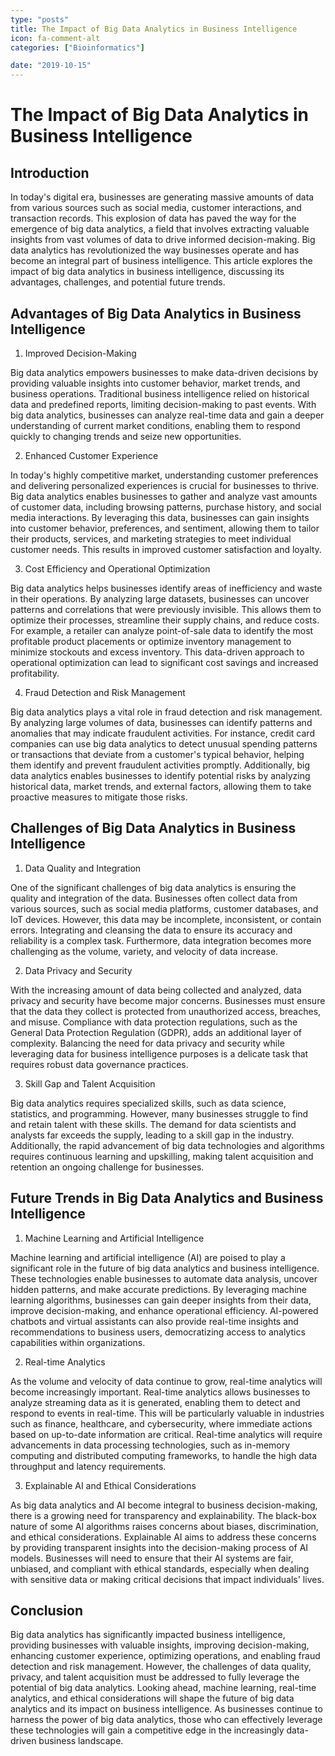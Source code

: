 ```yaml
---
type: "posts"
title: The Impact of Big Data Analytics in Business Intelligence
icon: fa-comment-alt
categories: ["Bioinformatics"]

date: "2019-10-15"
---
```


# The Impact of Big Data Analytics in Business Intelligence

## Introduction

In today's digital era, businesses are generating massive amounts of data from various sources such as social media, customer interactions, and transaction records. This explosion of data has paved the way for the emergence of big data analytics, a field that involves extracting valuable insights from vast volumes of data to drive informed decision-making. Big data analytics has revolutionized the way businesses operate and has become an integral part of business intelligence. This article explores the impact of big data analytics in business intelligence, discussing its advantages, challenges, and potential future trends.

## Advantages of Big Data Analytics in Business Intelligence

1. Improved Decision-Making

Big data analytics empowers businesses to make data-driven decisions by providing valuable insights into customer behavior, market trends, and business operations. Traditional business intelligence relied on historical data and predefined reports, limiting decision-making to past events. With big data analytics, businesses can analyze real-time data and gain a deeper understanding of current market conditions, enabling them to respond quickly to changing trends and seize new opportunities.

2. Enhanced Customer Experience

In today's highly competitive market, understanding customer preferences and delivering personalized experiences is crucial for businesses to thrive. Big data analytics enables businesses to gather and analyze vast amounts of customer data, including browsing patterns, purchase history, and social media interactions. By leveraging this data, businesses can gain insights into customer behavior, preferences, and sentiment, allowing them to tailor their products, services, and marketing strategies to meet individual customer needs. This results in improved customer satisfaction and loyalty.

3. Cost Efficiency and Operational Optimization

Big data analytics helps businesses identify areas of inefficiency and waste in their operations. By analyzing large datasets, businesses can uncover patterns and correlations that were previously invisible. This allows them to optimize their processes, streamline their supply chains, and reduce costs. For example, a retailer can analyze point-of-sale data to identify the most profitable product placements or optimize inventory management to minimize stockouts and excess inventory. This data-driven approach to operational optimization can lead to significant cost savings and increased profitability.

4. Fraud Detection and Risk Management

Big data analytics plays a vital role in fraud detection and risk management. By analyzing large volumes of data, businesses can identify patterns and anomalies that may indicate fraudulent activities. For instance, credit card companies can use big data analytics to detect unusual spending patterns or transactions that deviate from a customer's typical behavior, helping them identify and prevent fraudulent activities promptly. Additionally, big data analytics enables businesses to identify potential risks by analyzing historical data, market trends, and external factors, allowing them to take proactive measures to mitigate those risks.

## Challenges of Big Data Analytics in Business Intelligence

1. Data Quality and Integration

One of the significant challenges of big data analytics is ensuring the quality and integration of the data. Businesses often collect data from various sources, such as social media platforms, customer databases, and IoT devices. However, this data may be incomplete, inconsistent, or contain errors. Integrating and cleansing the data to ensure its accuracy and reliability is a complex task. Furthermore, data integration becomes more challenging as the volume, variety, and velocity of data increase.

2. Data Privacy and Security

With the increasing amount of data being collected and analyzed, data privacy and security have become major concerns. Businesses must ensure that the data they collect is protected from unauthorized access, breaches, and misuse. Compliance with data protection regulations, such as the General Data Protection Regulation (GDPR), adds an additional layer of complexity. Balancing the need for data privacy and security while leveraging data for business intelligence purposes is a delicate task that requires robust data governance practices.

3. Skill Gap and Talent Acquisition

Big data analytics requires specialized skills, such as data science, statistics, and programming. However, many businesses struggle to find and retain talent with these skills. The demand for data scientists and analysts far exceeds the supply, leading to a skill gap in the industry. Additionally, the rapid advancement of big data technologies and algorithms requires continuous learning and upskilling, making talent acquisition and retention an ongoing challenge for businesses.

## Future Trends in Big Data Analytics and Business Intelligence

1. Machine Learning and Artificial Intelligence

Machine learning and artificial intelligence (AI) are poised to play a significant role in the future of big data analytics and business intelligence. These technologies enable businesses to automate data analysis, uncover hidden patterns, and make accurate predictions. By leveraging machine learning algorithms, businesses can gain deeper insights from their data, improve decision-making, and enhance operational efficiency. AI-powered chatbots and virtual assistants can also provide real-time insights and recommendations to business users, democratizing access to analytics capabilities within organizations.

2. Real-time Analytics

As the volume and velocity of data continue to grow, real-time analytics will become increasingly important. Real-time analytics allows businesses to analyze streaming data as it is generated, enabling them to detect and respond to events in real-time. This will be particularly valuable in industries such as finance, healthcare, and cybersecurity, where immediate actions based on up-to-date information are critical. Real-time analytics will require advancements in data processing technologies, such as in-memory computing and distributed computing frameworks, to handle the high data throughput and latency requirements.

3. Explainable AI and Ethical Considerations

As big data analytics and AI become integral to business decision-making, there is a growing need for transparency and explainability. The black-box nature of some AI algorithms raises concerns about biases, discrimination, and ethical considerations. Explainable AI aims to address these concerns by providing transparent insights into the decision-making process of AI models. Businesses will need to ensure that their AI systems are fair, unbiased, and compliant with ethical standards, especially when dealing with sensitive data or making critical decisions that impact individuals' lives.

## Conclusion

Big data analytics has significantly impacted business intelligence, providing businesses with valuable insights, improving decision-making, enhancing customer experience, optimizing operations, and enabling fraud detection and risk management. However, the challenges of data quality, privacy, and talent acquisition must be addressed to fully leverage the potential of big data analytics. Looking ahead, machine learning, real-time analytics, and ethical considerations will shape the future of big data analytics and its impact on business intelligence. As businesses continue to harness the power of big data analytics, those who can effectively leverage these technologies will gain a competitive edge in the increasingly data-driven business landscape.
